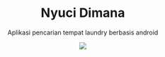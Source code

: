 <h1 align="center">Nyuci Dimana</h1>
<p align="center">Aplikasi pencarian tempat laundry berbasis android<p>

<p align="center"><a href="https://github.com/Dexalt142/NyuciDimana"><img src="https://github.com/Dexalt142/NyuciDimana/workflows/CI/badge.svg" /></a></p>